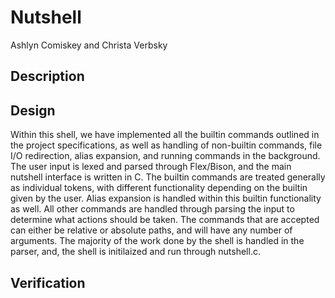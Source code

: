 # Nutshell

Ashlyn Comiskey and Christa Verbsky

## Description



## Design 

Within this shell, we have implemented all the builtin commands outlined in the project specifications, as well as handling of non-builtin commands, file I/O redirection, alias expansion, and running commands in the background. The user input is lexed and parsed through Flex/Bison, and the main nutshell interface is written in C. The builtin commands are treated generally as individual tokens, with different functionality depending on the builtin given by the user. Alias expansion is handled within this builtin functionality as well. All other commands are handled through parsing the input to determine what actions should be taken. The commands that are accepted can either be relative or absolute paths, and will have any number of arguments. The majority of the work done by the shell is handled in the parser, and, the shell is initilaized and run through nutshell.c.

## Verification


